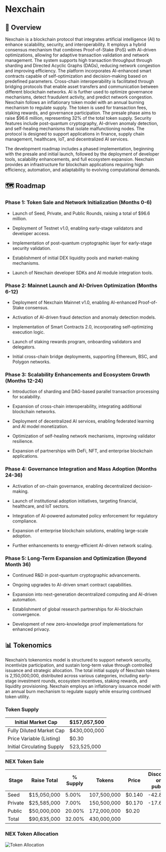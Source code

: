 # Nexchain

## 🙌 Overview
Nexchain is a blockchain protocol that integrates artificial intelligence (AI) to enhance scalability, security, and interoperability. It employs a hybrid consensus mechanism that combines Proof-of-Stake (PoS) with AI-driven optimizations, allowing for adaptive transaction validation and network management. The system supports high transaction throughput through sharding and Directed Acyclic Graphs (DAGs), reducing network congestion and improving efficiency. The platform incorporates AI-enhanced smart contracts capable of self-optimization and decision-making based on predefined parameters. Cross-chain interoperability is facilitated through bridging protocols that enable asset transfers and communication between different blockchain networks. AI is further used to optimize governance mechanisms, detect fraudulent activity, and predict network congestion. Nexchain follows an inflationary token model with an annual burning mechanism to regulate supply. The token is used for transaction fees, staking rewards, and governance participation. The presale phase aims to raise $96.6 million, representing 32% of the total token supply. Security features include post-quantum cryptography, AI-driven anomaly detection, and self-healing mechanisms that isolate malfunctioning nodes. The protocol is designed to support applications in finance, supply chain management, healthcare, IoT, and decentralized AI services. 

The development roadmap includes a phased implementation, beginning with the presale and initial launch, followed by the deployment of developer tools, scalability enhancements, and full ecosystem expansion. Nexchain provides an infrastructure for blockchain applications requiring high efficiency, automation, and adaptability to evolving computational demands.

## 🗺️ Roadmap

### Phase 1: Token Sale and Network Initialization (Months 0-6)
- Launch of Seed, Private, and Public Rounds, raising a total of $96.6 million.

- Deployment of Testnet v1.0, enabling early-stage validators and developer access.

- Implementation of post-quantum cryptographic layer for early-stage security validation.

- Establishment of initial DEX liquidity pools and market-making mechanisms.

- Launch of Nexchain developer SDKs and AI module integration tools.

### Phase 2: Mainnet Launch and AI-Driven Optimization (Months 6-12)

- Deployment of Nexchain Mainnet v1.0, enabling AI-enhanced Proof-of-Stake consensus.

- Activation of AI-driven fraud detection and anomaly detection models.

- Implementation of Smart Contracts 2.0, incorporating self-optimizing execution logic.

- Launch of staking rewards program, onboarding validators and delegators.

- Initial cross-chain bridge deployments, supporting Ethereum, BSC, and Polygon networks.

### Phase 3: Scalability Enhancements and Ecosystem Growth (Months 12-24)

- Introduction of sharding and DAG-based parallel transaction processing for scalability.

- Expansion of cross-chain interoperability, integrating additional blockchain networks.

- Deployment of decentralized AI services, enabling federated learning and AI model monetization.

- Optimization of self-healing network mechanisms, improving validator resilience.

- Expansion of partnerships with DeFi, NFT, and enterprise blockchain applications.

### Phase 4: Governance Integration and Mass Adoption (Months 24-36)

- Activation of on-chain governance, enabling decentralized decision-making.

- Launch of institutional adoption initiatives, targeting financial, healthcare, and IoT sectors.

- Integration of AI-powered automated policy enforcement for regulatory compliance.

- Expansion of enterprise blockchain solutions, enabling large-scale adoption.

- Further enhancements to energy-efficient AI-driven network scaling.

### Phase 5: Long-Term Expansion and Optimization (Beyond Month 36)

- Continued R&D in post-quantum cryptographic advancements.

- Ongoing upgrades to AI-driven smart contract capabilities.

- Expansion into next-generation decentralized computing and AI-driven automation.

- Establishment of global research partnerships for AI-blockchain convergence.

- Development of new zero-knowledge proof implementations for enhanced privacy.

## 📊 Tokenomics
Nexchain’s tokenomics model is structured to support network security, incentivize participation, and sustain long-term value through controlled issuance and strategic allocation. The total initial supply of Nexchain tokens is 2,150,000,000, distributed across various categories, including early-stage investment rounds, ecosystem incentives, staking rewards, and liquidity provisioning. Nexchain employs an inflationary issuance model with an annual burn mechanism to regulate supply while ensuring continued token utility.



### Token Supply
| Initial Market Cap | $157,057,500 |
| ----------- | ----------- |
| Fully Diluted Market Cap | $430,000,000 |
| Price Variable (Listing) | $0.30 |
| Initial Circulating Supply |  523,525,000 |

### NEX Token Sale

| Stage | Raise Total | % Supply | Tokens | Price | Discount on public | TGE Unlock |
| ----------- | ----------- | ----------- | ----------- | ----------- | ----------- | ----------- |
| Seed | $15,050,000 | 5.00% | 107,500,000 | $0.140 | -42.86% | 0.00% |
| Private | $25,585,000 | 7.00% | 150,500,000 | $0.170 | -17.65% | 5.00% |
| Public | $50,000,000 | 20.00% | 172,000,000 | $0.20 | | 15.00% |
| Total | $90,635,000 | 32.00% | 430,000,000 | | | |

### NEX Token Allocation

![Token Allocation](https://github.com/Nexchain/.github/blob/main/NEX%20Tokenomics.avif?raw=true)
